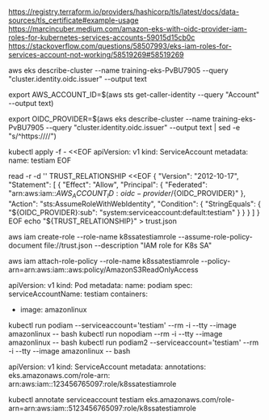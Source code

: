 https://registry.terraform.io/providers/hashicorp/tls/latest/docs/data-sources/tls_certificate#example-usage
https://marcincuber.medium.com/amazon-eks-with-oidc-provider-iam-roles-for-kubernetes-services-accounts-59015d15cb0c
https://stackoverflow.com/questions/58507993/eks-iam-roles-for-services-account-not-working/58519269#58519269


aws eks describe-cluster --name training-eks-PvBU7905 --query "cluster.identity.oidc.issuer" --output text

export AWS_ACCOUNT_ID=$(aws sts get-caller-identity --query "Account" --output text)

export OIDC_PROVIDER=$(aws eks describe-cluster --name training-eks-PvBU7905 --query "cluster.identity.oidc.issuer" --output text | sed -e "s/^https:\/\///")


kubectl apply -f - <<EOF
apiVersion: v1
kind: ServiceAccount
metadata:
  name: testiam
EOF

read -r -d '' TRUST_RELATIONSHIP <<EOF
{
  "Version": "2012-10-17",
  "Statement": [
    {
      "Effect": "Allow",
      "Principal": {
        "Federated": "arn:aws:iam::${AWS_ACCOUNT_ID}:oidc-provider/${OIDC_PROVIDER}"
      },
      "Action": "sts:AssumeRoleWithWebIdentity",
      "Condition": {
        "StringEquals": {
          "${OIDC_PROVIDER}:sub": "system:serviceaccount:default:testiam"
        }
      }
    }
  ]
}
EOF
echo "${TRUST_RELATIONSHIP}" > trust.json

aws iam create-role --role-name k8ssatestiamrole --assume-role-policy-document file://trust.json --description "IAM role for K8s SA"

aws iam attach-role-policy --role-name k8ssatestiamrole --policy-arn=arn:aws:iam::aws:policy/AmazonS3ReadOnlyAccess

apiVersion: v1
kind: Pod
metadata:
  name: podiam
spec:
  serviceAccountName: testiam
  containers:
  - image: amazonlinux

kubectl run podiam --serviceaccount='testiam' --rm -i --tty --image amazonlinux -- bash
kubectl run nopodiam --rm -i --tty --image amazonlinux -- bash
kubectl run podiam2 --serviceaccount='testiam' --rm -i --tty --image amazonlinux -- bash


apiVersion: v1
kind: ServiceAccount
metadata:
  annotations:
    eks.amazonaws.com/role-arn: arn:aws:iam::123456765097:role/k8ssatestiamrole

kubectl annotate serviceaccount testiam eks.amazonaws.com/role-arn=arn:aws:iam::5123456765097:role/k8ssatestiamrole